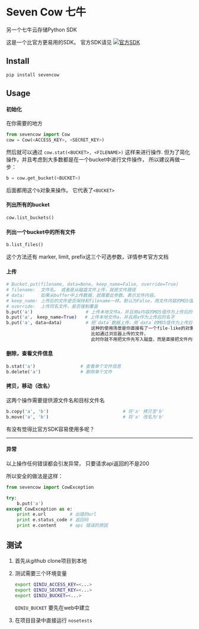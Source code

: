 # Seven Cow 七牛

另一个七牛云存储Python SDK

这是一个比官方更易用的SDK。 官方SDK请见 
[![官方SDK](http://qiniutek.com/images/logo-2.png)](https://github.com/qiniu/python-sdk)

## Install

```bash
pip install sevencow
```


## Usage

#### 初始化

在你需要的地方
```python
from sevencow import Cow
cow = Cow(<ACCESS_KEY>, <SECRET_KEY>)
```

然后就可以通过 `cow.stat(<BUCKET>, <FILENAME>)` 这样来进行操作.
但为了简化操作，并且考虑到大多数都是在一个bucket中进行文件操作，
所以建议再做一步：

```python
b = cow.get_bucket(<BUCKET>)
```

后面都用这个`b`对象来操作。 它代表了`<BUCKET>`

#### 列出所有的bucket
```python
cow.list_buckets()
```

#### 列出一个bucket中的所有文件
```python
b.list_files()
```
这个方法还有 marker, limit, prefix这三个可选参数，详情参考官方文档


#### 上传

```python
# Bucket.put(filename, data=None, keep_name=False, override=True)
# filename:  文件名。 或者是从磁盘文件上传，就是文件路径
# data:      如果从buffer中上传数据，就需要此参数。表示文件内容。
# keep_name: 上传后的文件是否保持和filename一样。默认为False，用文件内容的MD5值
# override:  上传同名文件，是否强制覆盖
b.put('a')                    # 上传本地文件a，并且用a内容的MD5值作为上传后的名字
b.put('a'， keep_name=True)   # 上传本地文件a，并且用a作为上传后的名字
b.put('a', data=data)         # 把`data`数据上传，用`data`的MD5值作为上传后的名字
                                这种的使用场景是你直接有了一个file-like的对象在内存中，
                                比如通过浏览器上传的文件，
                                此时你就不用把文件先写入磁盘，而是直接把文件内容读出，直接上传
```


#### 删除，查看文件信息
```python
b.stat('a')                 # 查看单个文件信息
b.delete('a')               # 删除单个文件
```


#### 拷贝，移动（改名）

这两个操作需要提供源文件名和目标文件名

```python
b.copy('a', 'b')                            # 将'a' 拷贝至'b'
b.move('a', 'b')                            # 将'a' 改名为'b'
```

有没有觉得比官方SDK容易使用多呢？

--------

#### 异常

以上操作任何错误都会引发异常， 只要请求api返回的不是200

所以安全的做法是这样：

```python
from sevencow import CowException

try:
    b.put('a')
except CowException as e:
    print e.url         # 出错的url
    print e.status_code # 返回码
    print e.content     # api 错误的原因
```


## 测试

1.  首先从github clone项目到本地
2.  测试需要三个环境变量

    ```bash
    export QINIU_ACCESS_KEY=<...>
    export QINIU_SECRET_KEY=<...>
    export QINIU_BUCKET=<...>
    ```

    `QINIU_BUCKET` 要先在web中建立

3.  在项目目录中直接运行 `nosetests`

